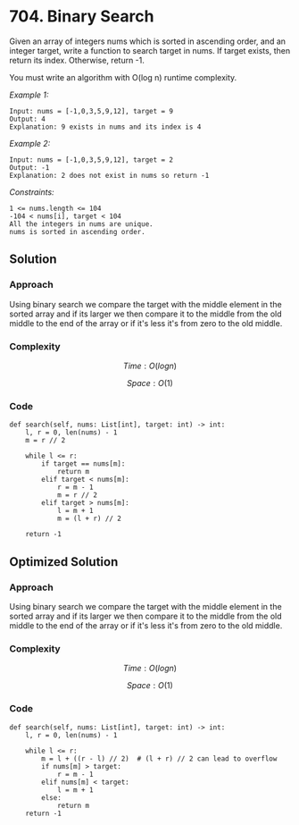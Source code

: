 # 704. Binary Search
Given an array of integers nums which is sorted in ascending order, and an integer target, write a function to search target in nums. If target exists, then return its index. Otherwise, return -1.

You must write an algorithm with O(log n) runtime complexity.

*Example 1:*

```
Input: nums = [-1,0,3,5,9,12], target = 9
Output: 4
Explanation: 9 exists in nums and its index is 4
```

*Example 2:*

```
Input: nums = [-1,0,3,5,9,12], target = 2
Output: -1
Explanation: 2 does not exist in nums so return -1

```

*Constraints:*

```
1 <= nums.length <= 104
-104 < nums[i], target < 104
All the integers in nums are unique.
nums is sorted in ascending order.
```

## Solution

### Approach
Using binary search we compare the target with the middle element in the sorted array and if its larger we then compare it to the middle from the old middle to the end of the array or if it's less it's from zero to the old middle. 

### Complexity
$$Time: O(logn)$$

$$Space: O(1)$$

### Code
```
def search(self, nums: List[int], target: int) -> int:
    l, r = 0, len(nums) - 1
    m = r // 2

    while l <= r:
        if target == nums[m]:
            return m
        elif target < nums[m]:
            r = m - 1
            m = r // 2
        elif target > nums[m]:
            l = m + 1
            m = (l + r) // 2

    return -1
```

## Optimized Solution

### Approach
Using binary search we compare the target with the middle element in the sorted array and if its larger we then compare it to the middle from the old middle to the end of the array or if it's less it's from zero to the old middle. 

### Complexity
$$Time: O(logn)$$

$$Space: O(1)$$

### Code
```
def search(self, nums: List[int], target: int) -> int:
    l, r = 0, len(nums) - 1

    while l <= r:
        m = l + ((r - l) // 2)  # (l + r) // 2 can lead to overflow
        if nums[m] > target:
            r = m - 1
        elif nums[m] < target:
            l = m + 1
        else:
            return m
    return -1
```